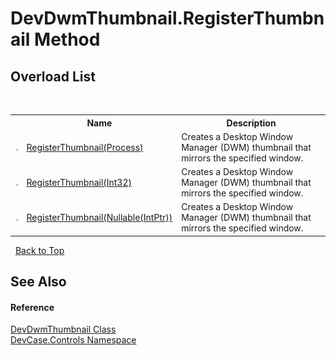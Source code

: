 # DevDwmThumbnail.RegisterThumbnail Method 
 


## Overload List
&nbsp;<table><tr><th></th><th>Name</th><th>Description</th></tr><tr><td>![Public method](media/pubmethod.gif "Public method")</td><td><a href="M_DevCase_Controls_DevDwmThumbnail_RegisterThumbnail">RegisterThumbnail(Process)</a></td><td>
Creates a Desktop Window Manager (DWM) thumbnail that mirrors the specified window.</td></tr><tr><td>![Public method](media/pubmethod.gif "Public method")</td><td><a href="M_DevCase_Controls_DevDwmThumbnail_RegisterThumbnail_1">RegisterThumbnail(Int32)</a></td><td>
Creates a Desktop Window Manager (DWM) thumbnail that mirrors the specified window.</td></tr><tr><td>![Public method](media/pubmethod.gif "Public method")</td><td><a href="M_DevCase_Controls_DevDwmThumbnail_RegisterThumbnail_2">RegisterThumbnail(Nullable(IntPtr))</a></td><td>
Creates a Desktop Window Manager (DWM) thumbnail that mirrors the specified window.</td></tr></table>&nbsp;
<a href="#devdwmthumbnail.registerthumbnail-method">Back to Top</a>

## See Also


#### Reference
<a href="T_DevCase_Controls_DevDwmThumbnail">DevDwmThumbnail Class</a><br /><a href="N_DevCase_Controls">DevCase.Controls Namespace</a><br />